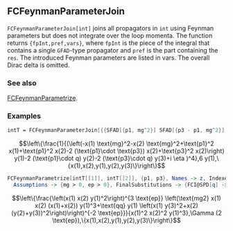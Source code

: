 ## FCFeynmanParameterJoin

`FCFeynmanParameterJoin[int]` joins all propagators in `int` using Feynman parameters but does not integrate over the loop momenta. The function returns `{fpInt,pref,vars}`, where `fpInt` is the piece of the integral that contains a single `GFAD`-type propagator and `pref` is the part containing the `res`. The introduced Feynman parameters are listed in vars. The overall Dirac delta is omitted.

### See also

[FCFeynmanParametrize](FCFeynmanParametrize).

### Examples

```mathematica
intT = FCFeynmanParameterJoin[{{SFAD[{p1, mg^2}] SFAD[{p3 - p1, mg^2}], 1, x}, SFAD[{{0, -2 p1 . q}}] SFAD[{{0, -2 p3 . q}}], y}, {p1, p3}]
```

$$\left\{\frac{1}{(\left(-x(1) \text{mg}^2-x(2) \text{mg}^2+\text{p1}^2 x(1)+\text{p1}^2 x(2)-2 (\text{p1}\cdot \text{p3}) x(2)+\text{p3}^2 x(2)\right) y(1)-2 (\text{p1}\cdot q) y(2)-2 (\text{p3}\cdot q) y(3)+i \eta )^4},6 y(1),\{x(1),x(2),y(1),y(2),y(3)\}\right\}$$

```mathematica
FCFeynmanParametrize[intT[[1]], intT[[2]], {p1, p3}, Names -> z, Indexed -> True, FCReplaceD -> {D -> 4 - 2 ep}, Simplify -> True, 
  Assumptions -> {mg > 0, ep > 0}, FinalSubstitutions -> {FCI@SPD[q] -> qq, mg^2 -> mg2}, Variables -> intT[[3]]]
```

$$\left\{\frac{\left(x(1) x(2) y(1)^2\right)^{3 \text{ep}} \left(\text{mg2} x(1) x(2) (x(1)+x(2)) y(1)^3+\text{qq} y(1) \left(x(1) y(3)^2+x(2) (y(2)+y(3))^2\right)\right)^{-2 \text{ep}}}{x(1)^2 x(2)^2 y(1)^3},\Gamma (2 \text{ep}),\{x(1),x(2),y(1),y(2),y(3)\}\right\}$$